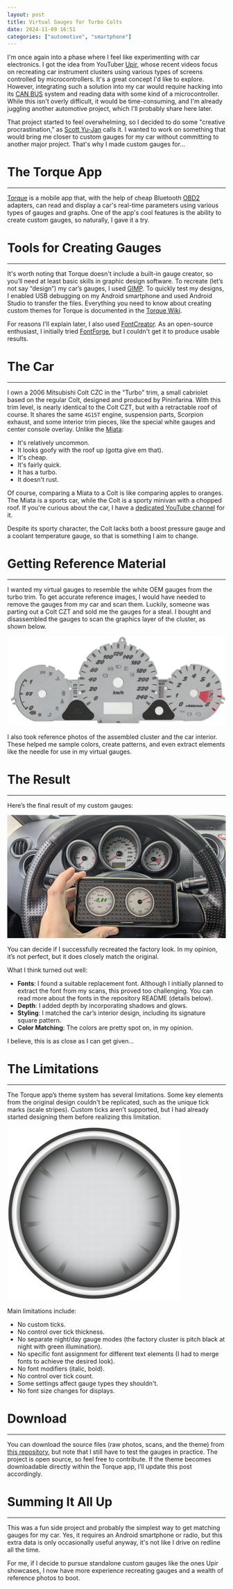 ```yaml
---
layout: post
title: Virtual Gauges for Turbo Colts
date: 2024-11-09 16:51
categories: ["automotive", "smartphone"]
---
```


I'm once again into a phase where I feel like experimenting with car electronics. I got the idea from YouTuber [Upir](https://www.youtube.com/watch?v=ugS3rKBZVVc), whose recent videos focus on recreating car instrument clusters using various types of screens controlled by microcontrollers. It's a great concept I'd like to explore. However, integrating such a solution into my car would require hacking into its [CAN BUS](https://dewesoft.com/blog/what-is-can-bus) system and reading data with some kind of a microcontroller. While this isn't overly difficult, it would be time-consuming, and I'm already juggling another automotive project, which I'll probably share here later.

That project started to feel overwhelming, so I decided to do some "creative procrastination," as [Scott Yu-Jan](https://www.youtube.com/@ScottYuJan) calls it. I wanted to work on something that would bring me closer to custom gauges for my car without committing to another major project. That's why I made custom gauges for...

# The Torque App

---

[Torque](https://play.google.com/store/apps/details?id=org.prowl.torque) is a mobile app that, with the help of cheap Bluetooth [OBD2](https://www.csselectronics.com/pages/obd2-explained-simple-intro) adapters, can read and display a car's real-time parameters using various types of gauges and graphs. One of the app's cool features is the ability to create custom gauges, so naturally, I gave it a try.

# Tools for Creating Gauges

---

It's worth noting that Torque doesn't include a built-in gauge creator, so you’ll need at least basic skills in graphic design software. To recreate (let’s not say “design”) my car’s gauges, I used [GIMP](https://www.gimp.org/). To quickly test my designs, I enabled USB debugging on my Android smartphone and used Android Studio to transfer the files. Everything you need to know about creating custom themes for Torque is documented in the [Torque Wiki](https://wiki.torque-bhp.com/view/Themes).

For reasons I'll explain later, I also used [FontCreator](https://www.high-logic.com/font-editor/fontcreator). As an open-source enthusiast, I initially tried [FontForge](https://fontforge.org/en-US/), but I couldn't get it to produce usable results.

# The Car

---

I own a 2006 Mitsubishi Colt CZC in the "Turbo" trim, a small cabriolet based on the regular Colt, designed and produced by Pininfarina. With this trim level, is nearly identical to the Colt CZT, but with a retractable roof of course. It shares the same `4G15T` engine, suspension parts, Scorpion exhaust, and some interior trim pieces, like the special white gauges and center console overlay. Unlike the [Miata](https://en.wikipedia.org/wiki/Mazda_MX-5):

- It's relatively uncommon.
- It looks goofy with the roof up (gotta give em that).
- It's cheap.
- It's fairly quick.
- It has a turbo.
- It doesn’t rust.

Of course, comparing a Miata to a Colt is like comparing apples to oranges. The Miata is a sports car, while the Colt is a sporty minivan with a chopped roof. If you're curious about the car, I have a [dedicated YouTube channel](https://www.youtube.com/@coltczcturbo) for it.

Despite its sporty character, the Colt lacks both a boost pressure gauge and a coolant temperature gauge, so that is something I aim to change.

# Getting Reference Material

---

I wanted my virtual gauges to resemble the white OEM gauges from the turbo trim. To get accurate reference images, I would have needed to remove the gauges from my car and scan them. Luckily, someone was parting out a Colt CZT and sold me the gauges for a steal. I bought and disassembled the gauges to scan the graphics layer of the cluster, as shown below.

![Scanned graphic layer of turbo trim level gauges](../../assets/posts/virtual-gauges-for-turbo-colts/colt_turbo_gauges.png)

I also took reference photos of the assembled cluster and the car interior. These helped me sample colors, create patterns, and even extract elements like the needle for use in my virtual gauges.

# The Result

---

Here’s the final result of my custom gauges:

![Custom gauges and car instrument cluster 1](../../assets/posts/virtual-gauges-for-turbo-colts/dashboard_1.jpg)

You can decide if I successfully recreated the factory look. In my opinion, it’s not perfect, but it does closely match the original.

What I think turned out well:

- **Fonts**: I found a suitable replacement font. Although I initially planned to extract the font from my scans, this proved too challenging. You can read more about the fonts in the repository README (details below).
- **Depth**: I added depth by incorporating shadows and glows.
- **Styling**: I matched the car’s interior design, including its signature square pattern.
- **Color Matching**: The colors are pretty spot on, in my opinion.

I believe, this is as close as I can get given...

# The Limitations

---

The Torque app’s theme system has several limitations. Some key elements from the original design couldn't be replicated, such as the unique tick marks (scale stripes). Custom ticks aren’t supported, but I had already started designing them before realizing this limitation.

![Custom ticks that didn’t make it](../../assets/posts/virtual-gauges-for-turbo-colts/gague_ticks_prototype.png)

Main limitations include:

- No custom ticks.
- No control over tick thickness.
- No separate night/day gauge modes (the factory cluster is pitch black at night with green illumination).
- No specific font assignment for different text elements (I had to merge fonts to achieve the desired look).
- No font modifiers (italic, bold).
- No control over tick count.
- Some settings affect gauge types they shouldn't.
- No font size changes for displays.

# Download

---

You can download the source files (raw photos, scans, and the theme) from [this repository](https://github.com/dancesWithMachines/cz_turbo_theme), but note that I still have to test the gauges in practice. The project is open source, so feel free to contribute. If the theme becomes downloadable directly within the Torque app, I’ll update this post accordingly.

# Summing It All Up

---

This was a fun side project and probably the simplest way to get matching gauges for my car. Yes, it requires an Android smartphone or radio, but this extra data is only occasionally useful anyway, it's not like I drive on redline all the time.

For me, if I decide to pursue standalone custom gauges like the ones Upir showcases, I now have more experience recreating gauges and a wealth of reference photos to boot.
